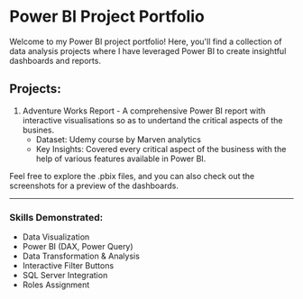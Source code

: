 # Power BI Project Portfolio

Welcome to my Power BI project portfolio! Here, you'll find a collection of data analysis projects where I have leveraged Power BI to create insightful dashboards and reports.

## Projects:
1. Adventure Works Report - A comprehensive Power BI report with interactive visualisations so as to undertand the critical aspects of the busines.
   - Dataset: Udemy course by Marven analytics
   - Key Insights: Covered every critical aspect of the business with the help of various features available in Power BI.

Feel free to explore the .pbix files, and you can also check out the screenshots for a preview of the dashboards.

---

### Skills Demonstrated:
- Data Visualization
- Power BI (DAX, Power Query)
- Data Transformation & Analysis
- Interactive Filter Buttons
- SQL Server Integration
- Roles Assignment
